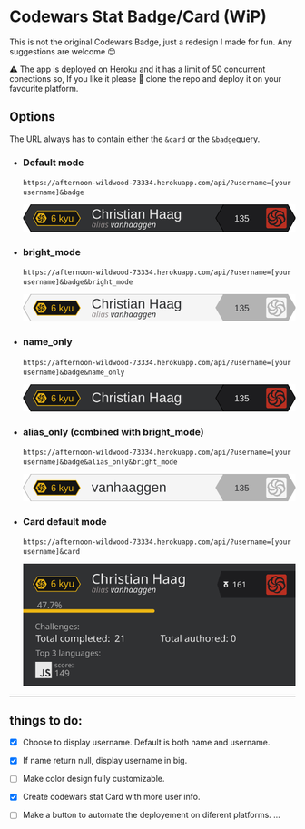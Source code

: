 # Codewars Stat Badge/Card (WiP) 
This is not the original Codewars Badge, just a redesign I made for fun. Any suggestions are welcome 😊

⚠ The app is deployed on Heroku and it has a limit of 50 concurrent conections so, If you like it please 🙏 clone the repo and deploy it on your favourite platform. 


## Options 

The URL always has to contain either the `&card` or the `&badge`query.

- ### Default mode 
   `https://afternoon-wildwood-73334.herokuapp.com/api/?username=[your username]&badge`
 
    ![](./svg/defaultBadge.svg)
 
- ### bright_mode
   `https://afternoon-wildwood-73334.herokuapp.com/api/?username=[your username]&badge&bright_mode`
 
    ![](./svg/badgeBrightMode.svg)

- ### name_only
  `https://afternoon-wildwood-73334.herokuapp.com/api/?username=[your username]&badge&name_only`

    ![](./svg/badgeNameOnly.svg)

- ### alias_only (combined with bright_mode)
  `https://afternoon-wildwood-73334.herokuapp.com/api/?username=[your username]&badge&alias_only&bright_mode`

    ![](./svg/badgeCombinedOptions.svg)
 
 - ### Card default mode
   `https://afternoon-wildwood-73334.herokuapp.com/api/?username=[your username]&card`
   
   ![](./svg/svgCard.svg)
---
 
## things to do:
- [x] Choose to display username. Default is both name and username.

- [x] If name return null, display username in big.

- [ ] Make color design fully customizable.

- [x] Create codewars stat Card with more user info.

- [ ] Make a button to automate the deployement on diferent platforms.
...
